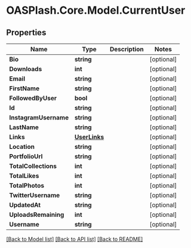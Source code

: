 # OASPlash.Core.Model.CurrentUser

## Properties

Name | Type | Description | Notes
------------ | ------------- | ------------- | -------------
**Bio** | **string** |  | [optional] 
**Downloads** | **int** |  | [optional] 
**Email** | **string** |  | [optional] 
**FirstName** | **string** |  | [optional] 
**FollowedByUser** | **bool** |  | [optional] 
**Id** | **string** |  | [optional] 
**InstagramUsername** | **string** |  | [optional] 
**LastName** | **string** |  | [optional] 
**Links** | [**UserLinks**](UserLinks.md) |  | [optional] 
**Location** | **string** |  | [optional] 
**PortfolioUrl** | **string** |  | [optional] 
**TotalCollections** | **int** |  | [optional] 
**TotalLikes** | **int** |  | [optional] 
**TotalPhotos** | **int** |  | [optional] 
**TwitterUsername** | **string** |  | [optional] 
**UpdatedAt** | **string** |  | [optional] 
**UploadsRemaining** | **int** |  | [optional] 
**Username** | **string** |  | [optional] 

[[Back to Model list]](../README.md#documentation-for-models) [[Back to API list]](../README.md#documentation-for-api-endpoints) [[Back to README]](../README.md)

